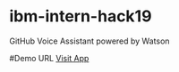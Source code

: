 # ibm-intern-hack19
GitHub Voice Assistant powered by Watson

#Demo URL
[Visit App](https://talkingoctocat.us-south.cf.test.appdomain.cloud)

